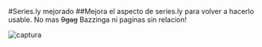 #Series.ly mejorado
##Mejora el aspecto de series.ly para volver a hacerlo usable. No mas ~~9gag~~ Bazzinga ni paginas sin relacion!

![captura](http://a.pomf.se/vxnsov.png)